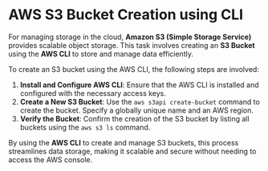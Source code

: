 # AWS S3 Bucket Creation using CLI

For managing storage in the cloud, **Amazon S3 (Simple Storage Service)** provides scalable object storage. This task involves creating an **S3 Bucket** using the **AWS CLI** to store and manage data efficiently.

To create an S3 bucket using the AWS CLI, the following steps are involved:

1. **Install and Configure AWS CLI**: Ensure that the AWS CLI is installed and configured with the necessary access keys.
2. **Create a New S3 Bucket**: Use the `aws s3api create-bucket` command to create the bucket. Specify a globally unique name and an AWS region.
3. **Verify the Bucket**: Confirm the creation of the S3 bucket by listing all buckets using the `aws s3 ls` command.

By using the **AWS CLI** to create and manage S3 buckets, this process streamlines data storage, making it scalable and secure without needing to access the AWS console.
